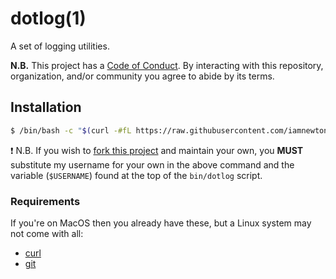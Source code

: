# dotlog(1)

A set of logging utilities.

**N.B.** This project has a [Code of Conduct](./.github/CODE_OF_CONDUCT.md). By interacting with this repository, organization, and/or community you agree to abide by its terms.

## Installation

```bash
$ /bin/bash -c "$(curl -#fL https://raw.githubusercontent.com/iamnewton/dotlog/main/scripts/install.sh)"
```

:exclamation: N.B. If you wish to [fork this project](https://github.com/iamnewton/dotlog/fork) and maintain your own, you **MUST** substitute my username for your own in the above command and the variable (`$USERNAME`) found at the top of the `bin/dotlog` script.

### Requirements

If you're on MacOS then you already have these, but a Linux system may not come with all:

* [curl](http://curl.haxx.se)
* [git](http://git-scm.com)
